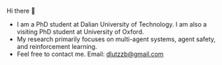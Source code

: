 Hi there 👋
- I am a PhD student at Dalian University of Technology. I am also a visiting PhD student at University of Oxford.
- My research primarily focuses on multi-agent systems, agent safety, and reinforcement learning.
- Feel free to contact me. Email: dlutzzb@gmail.com

